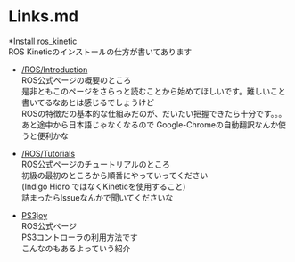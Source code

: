 # Links.md


*[Install ros_kinetic](http://qiita.com/Suna/items/ef2243267f51a1482b14 "Install")  
ROS Kineticのインストールの仕方が書いてあります

* [/ROS/Introduction](http://wiki.ros.org/ja/ROS/Introduction "Introduction")    
ROS公式ページの概要のところ  
是非ともこのページをさらっと読むことから始めてほしいです。難しいこと書いてるなあとは感じるでしょうけど  
ROSの特徴だの基本的な仕組みだのが、だいたい把握できたら十分です。。。  
あと途中から日本語じゃなくなるので Google-Chromeの自動翻訳なんか使うと便利かな  

* [/ROS/Tutorials](http://wiki.ros.org/ja/ROS/Tutorials "Tutorials")  
ROS公式ページのチュートリアルのところ  
初級の最初のところから順番にやっていってください  
(Indigo Hidro ではなくKineticを使用すること)  
詰まったらIssueなんかで聞いてくださいな  

* [PS3joy](http://wiki.ros.org/ps3joy/Tutorials/PairingJoystickAndBluetoothDongle "PS3")  
ROS公式ページ  
PS3コントローラの利用方法です  
こんなのもあるよっていう紹介  